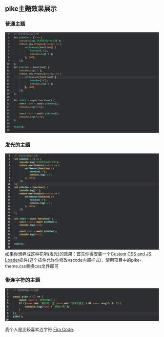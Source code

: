 ## pike主题效果展示

### 普通主题

![pike 普通主题](./pikeOne.png)

### 发光的主题

![pike 发光主题](./pikeTwo.png)
如果你想弄成这种花哨(发光)的效果：首先你得安装一个[Custom CSS and JS Loader](https://marketplace.visualstudio.com/items?itemName=be5invis.vscode-custom-css)插件(这个插件允许你修改vscode内部样式)，使用项目中的pike-theme.css替换css文件即可

### 带连字符的主题

![pike 连字符主题](./pikeThree.png)

我个人是比较喜欢连字符 [Fira Code](https://github.com/tonsky/FiraCode)，

